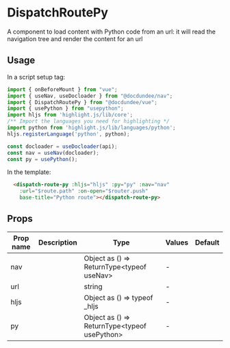 # DispatchRoutePy

A component to load content with Python code from an url: it will read the navigation tree
and render the content for an url

## Usage

In a script setup tag:

```ts
import { onBeforeMount } from "vue";
import { useNav, useDocloader } from "@docdundee/nav";
import { DispatchRoutePy } from "@docdundee/vue";
import { usePython } from "usepython";
import hljs from 'highlight.js/lib/core';
/** Import the languages you need for highlighting */
import python from 'highlight.js/lib/languages/python';
hljs.registerLanguage('python', python);

const docloader = useDocloader(api);
const nav = useNav(docloader);
const py = usePython();
```

In the template:

```html
  <dispatch-route-py :hljs="hljs" :py="py" :nav="nav" 
    :url="$route.path" :on-open="$router.push"
    base-title="Python route"></dispatch-route-py>
```

## Props

| Prop name | Description | Type                                                  | Values | Default |
| --------- | ----------- | ----------------------------------------------------- | ------ | ------- |
| nav       |             | Object as () =&gt; ReturnType&lt;typeof useNav&gt;    | -      |         |
| url       |             | string                                                | -      |         |
| hljs      |             | Object as () =&gt; typeof \_hljs                      | -      |         |
| py        |             | Object as () =&gt; ReturnType&lt;typeof usePython&gt; | -      |         |